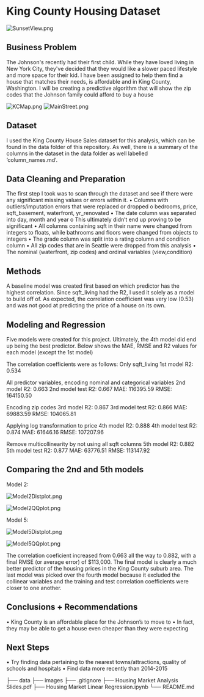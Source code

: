 # King County Housing Dataset
![SunsetView.png](https://github.com/evanstaffen/Ames-Housing/blob/main/Images/SunsetView.png)

## Business Problem
The Johnson's recently had their first child. While they have loved living in New York City, they've decided that they would like a slower paced lifestyle and more space for their kid. I have been assigned to help them find a house that matches their needs, is affordable and in King County, Washington. I will be creating a predictive algorithm that will show the zip codes that the Johnson family could afford to buy a house

![KCMap.png](https://github.com/evanstaffen/Ames-Housing/blob/main/Images/KCMap.png)
![MainStreet.png](https://github.com/evanstaffen/Ames-Housing/blob/main/Images/MainStreet.png)

## Dataset
I used the King County House Sales dataset for this analysis, which can be found in the data folder of this repository. As well, there is a summary of the columns in the dataset in the data folder as well labelled ‘column_names.md’.

## Data Cleaning and Preparation
The first step I took was to scan through the dataset and see if there were any significant missing values or errors within it. 
•	Columns with outliers/imputation errors that were replaced or dropped
o	bedrooms, price, sqft_basement, waterfront, yr_renovated
•	The date column was separated into day, month and year
o	This ultimately didn’t end up proving to be significant
•	All columns containing sqft in their name were changed from integers to floats, while bathrooms and floors were changed from objects to integers
•	The grade column was split into a rating column and condition column
•	All zip codes that are in Seattle were dropped from this analysis
•	The nominal (waterfront, zip codes) and ordinal variables (view,condition)

## Methods
A baseline model was created first based on which predictor has the highest correlation. Since sqft_living had the R2, I used it solely as a model to build off of. As expected, the correlation coefficient was very low (0.53) and was not good at predicting the price of a house on its own. 

## Modeling and Regression
Five models were created for this project. Ultimately, the 4th model did end up being the best predictor. Below shows the MAE, RMSE and R2 values for each model (except the 1st model)

The correlation coefficients were as follows:
Only sqft_living
1st model R2: 0.534

All predictor variables, encoding nominal and categorical variables
2nd model R2: 0.663 
2nd model test R2: 0.667
MAE: 116395.59
RMSE: 164150.50

Encoding zip codes
3rd model R2: 0.867
3rd model test R2: 0.866
MAE: 69883.59
RMSE: 104065.81

Applying log transformation to price
4th model R2: 0.888
4th model test R2: 0.874
MAE: 61646.16
RMSE: 107207.96

Remove multicollinearity by not using all sqft columns
5th model R2: 0.882
5th model test R2: 0.877
MAE: 63776.51
RMSE: 113147.92

## Comparing the 2nd and 5th models
Model 2:

![Model2Distplot.png](https://github.com/evanstaffen/Ames-Housing/blob/main/Images/Model2Distplot.png)

![Model2QQplot.png](https://github.com/evanstaffen/Ames-Housing/blob/main/Images/Model2QQplot.png)

Model 5:

![Model5Distplot.png](https://github.com/evanstaffen/Ames-Housing/blob/main/Images/Model5Distplot.png)

![Model5QQplot.png](https://github.com/evanstaffen/Ames-Housing/blob/main/Images/Model5QQplot.png)

The correlation coeficient increased from 0.663 all the way to 0.882, with a final RMSE (or average error) of $113,000. The final model is clearly a much better predictor of the housing prices in the King County suburb area. The last model was picked over the fourth model because it excluded the collinear variables and the training and test correlation coefficients were closer to one another. 

## Conclusions + Recommendations
•	King County is an affordable place for the Johnson’s to move to
•	In fact, they may be able to get a house even cheaper than they were expecting

## Next Steps
•	Try finding data pertaining to the nearest towns/attractions, quality of schools and hospitals
•	Find data more recently than 2014-2015





├── data
├── images
├── .gitignore
├── Housing Market Analysis Slides.pdf
├── Housing Market Linear Regression.ipynb
└── README.md
